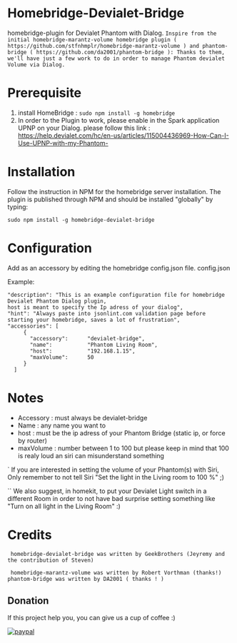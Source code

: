 # Homebridge-Devialet-Bridge

homebridge-plugin for Devialet Phantom with Dialog. 
 `` Inspire from the initial homebridge-marantz-volume homebridge plugin ( https://github.com/stfnhmplr/homebridge-marantz-volume ) and phantom-bridge ( https://github.com/da2001/phantom-bridge ): Thanks to them, we'll have just a few work to do in order to manage Phantom devialet Volume via Dialog. `` 
 
# Prerequisite 
1) install HomeBridge :  `` sudo npm install -g homebridge `` 
2) In order to the Plugin to work, please enable in the Spark application UPNP on your Dialog. please follow this link : 
https://help.devialet.com/hc/en-us/articles/115004436969-How-Can-I-Use-UPNP-with-my-Phantom-
 

# Installation

Follow the instruction in NPM for the homebridge server installation. The plugin is published through NPM and should be installed "globally" by typing:
 
 `` sudo npm install -g homebridge-devialet-bridge `` 
 

# Configuration

Add as an accessory by editing the homebridge config.json file.
config.json

Example:

  ```
  "description": "This is an example configuration file for homebridge Devialet Phantom Dialog plugin, 
  host is meant to specify the Ip adress of your dialog",
  "hint": "Always paste into jsonlint.com validation page before starting your homebridge, saves a lot of frustration",
  "accessories": [
       {
         "accessory":      "devialet-bridge",
         "name":           "Phantom Living Room",
         "host":           "192.168.1.15",
         "maxVolume":      50
       }
    ]
```


# Notes

  - Accessory : must always be devialet-bridge
  - Name :  any name you want to
  - host : must be the ip adress of your Phantom Bridge (static ip, or force by router)
  - maxVolume : number between 1 to 100 but please keep in mind that 100 is realy loud an siri can misunderstand something 
  
 ` If you are interested in setting the volume of your Phantom(s) with Siri, Only remember to not tell Siri "Set the light in the Living room to 100 %" ;)

 `` We also suggest, in homekit, to put your Devialet Light switch in a different Room in order to not have bad surprise setting something like "Turn on all light in the Living Room" :)

# Credits

 `` homebridge-devialet-bridge was written by GeekBrothers (Jeyremy and the contribution of Steven)``

 `` homebridge-marantz-volume was written by Robert Vorthman (thanks!) phantom-bridge was written by DA2001 ( thanks ! )``
 
 
 ## Donation
If this project help you, you can give us a cup of coffee :) 

[![paypal](https://www.paypalobjects.com/en_US/i/btn/btn_donateCC_LG.gif)](https://www.paypal.me/jeyremy)

 
